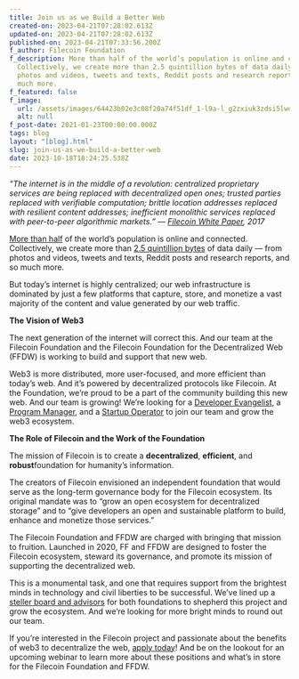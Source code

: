 ```yaml
---
title: Join us as we Build a Better Web
created-on: 2023-04-21T07:28:02.613Z
updated-on: 2023-04-21T07:28:02.613Z
published-on: 2023-04-21T07:33:56.200Z
f_author: Filecoin Foundation
f_description: More than half of the world’s population is online and connected.
  Collectively, we create more than 2.5 quintillion bytes of data daily — from
  photos and videos, tweets and texts, Reddit posts and research reports, and so
  much more.
f_featured: false
f_image:
  url: /assets/images/64423b02e3c08f20a74f51df_1-l9a-l_g2zxiuk3zdsi5lwq-1-.png
  alt: null
f_post-date: 2021-01-23T00:00:00.000Z
tags: blog
layout: "[blog].html"
slug: join-us-as-we-build-a-better-web
date: 2023-10-18T18:24:25.538Z
---
```


_“The internet is in the middle of a revolution: centralized proprietary services are being replaced with decentralized open ones; trusted parties replaced with verifiable computation; brittle location addresses replaced with resilient content addresses; inefficient monolithic services replaced with peer-to-peer algorithmic markets.” —_ [_Filecoin White Paper_](https://filecoin.io/filecoin.pdf)_, 2017_

[More than half](https://datareportal.com/reports/digital-2020-october-global-statshot) of the world’s population is online and connected. Collectively, we create more than [2.5 quintillion bytes](https://www.takeo.ai/can-you-guess-how-much-data-is-generated-every-day/) of data daily — from photos and videos, tweets and texts, Reddit posts and research reports, and so much more.

But today’s internet is highly centralized; our web infrastructure is dominated by just a few platforms that capture, store, and monetize a vast majority of the content and value generated by our web traffic.

**The Vision of Web3**

The next generation of the internet will correct this. And our team at the Filecoin Foundation and the Filecoin Foundation for the Decentralized Web (FFDW) is working to build and support that new web.

Web3 is more distributed, more user-focused, and more efficient than today’s web. And it’s powered by decentralized protocols like Filecoin. At the Foundation, we’re proud to be a part of the community building this new web. And our team is growing! We’re looking for a [Developer Evangelist](https://jobs.lever.co/filecoin/3c3abe18-0d92-440a-a1c4-99612b00f429), a [Program Manager](https://jobs.lever.co/filecoin/19a2631c-9102-412f-b186-304a8b677d50), and a [Startup Operator](https://jobs.lever.co/filecoin/4a07b3ba-f3c2-4fd3-bc88-57f4da030b77) to join our team and grow the web3 ecosystem.

**The Role of Filecoin and the Work of the Foundation**

The mission of Filecoin is to create a **decentralized**, **efficient**, and **robust**foundation for humanity’s information.

The creators of Filecoin envisioned an independent foundation that would serve as the long-term governance body for the Filecoin ecosystem. Its original mandate was to “grow an open ecosystem for decentralized storage” and to “give developers an open and sustainable platform to build, enhance and monetize those services.”

The Filecoin Foundation and FFDW are charged with bringing that mission to fruition. Launched in 2020, FF and FFDW are designed to foster the Filecoin ecosystem, steward its governance, and promote its mission of supporting the decentralized web.

This is a monumental task, and one that requires support from the brightest minds in technology and civil liberties to be successful. We’ve lined up a [steller board and advisors](https://youtu.be/6OY4xAs3Grg) for both foundations to shepherd this project and grow the ecosystem. And we’re looking for more bright minds to round out our team.

If you’re interested in the Filecoin project and passionate about the benefits of web3 to decentralize the web, [apply today](https://jobs.lever.co/filecoin)! And be on the lookout for an upcoming webinar to learn more about these positions and what’s in store for the Filecoin Foundation and FFDW.
